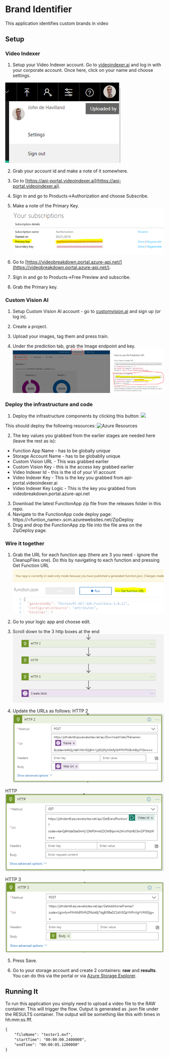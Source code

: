 # Brand Identifier

This application identifies custom brands in video

## Setup

### Video Indexer

1. Setup your Video Indexer account. Go to [videoindexer.ai](https://videoindexer.ai) and log in with your corporate account. Once here, click on your name and choose settings.

![VI settings](images/vi-settings.png)

2. Grab your account id and make a note of it somewhere.

3. Go to [https://api-portal.videoindexer.ai](https://api-portal.videoindexer.ai). 

4. Sign in and go to Products->Authorization and choose Subscribe.

5. Make a note of the Primary Key.
![VI key](images/vi-api-key.png)

6. Go to [https://videobreakdown.portal.azure-api.net/](https://videobreakdown.portal.azure-api.net/).

7. Sign in and go to Products->Free Preview and subscribe.

8. Grab the Primary key.

### Custom Vision AI

1. Setup Custom Vision AI account - go to [customvision.ai](https://customvision.ai) and sign up (or log in).

2. Create a project.

3. Upload your images, tag them and press train.

4. Under the prediction tab, grab the Image endpoint and key.
![Custom AI key](images/custom-key.png)

### Deploy the infrastructure and code

1. Deploy the infrastructure components by clicking this button:
    <a href="https://ms.portal.azure.com/#create/Microsoft.Template/uri/https%3A%2F%2Fraw.githubusercontent.com%2Fswgriffith%2FBrandIdentifier%2Fmaster%2Fazure-deploy.json" target="_blank">
        <img src="http://azuredeploy.net/deploybutton.png"/>
    </a>

This should deploy the following resources:
![Azure Resources](images/resources.png)

2. The key values you grabbed from the earlier stages are needed here (leave the rest as is):
* Function App Name - has to be globally unique
* Storage Account Name - has to be globablly unique
* Custom Vision URL - This was grabbed earlier
* Custom Vision Key - this is the access key grabbed earlier
* Video Indexer Id - this is the id of your VI account
* Video Indexer Key - This is the key you grabbed from api-portal.videoindexer.ai
* Video Indexer Key Logic - This is the key you grabbed from videobreakdown.portal.azure-api.net

3. Download the latest FunctionApp zip file from the releases folder in this repo.
6. Navigate to the FunctionApp code deploy page: https://<funtion_name>.scm.azurewebsites.net/ZipDeploy
7. Drag and drop the FunctionApp zip file into the file area on the ZipDeploy page.

### Wire it together

1. Grab the URL for each function app (there are 3 you need - ignore the CleanupFiles one). Do this by navigating to each function and pressing Get Function URL
![Get Function URL](images/get-function.png)

2. Go to your logic app and choose edit.

3. Scroll down to the 3 http boxes at the end
![Logic App HTTP](images/logic-http.png)

4. Update the URLs as follows:
HTTP 2
![http2](images/http2.png)

HTTP
![http](images/http.png)

HTTP 3
![http3](images/http3.png)

5. Press Save.

6. Go to your storage account and create 2 containers: **raw** and **results**. You can do this via the portal or via [Azure Storage Explorer](https://storageexplorer.com).

## Running It

To run this application you simply need to upload a video file to the RAW container. This will trigger the flow. Output is generated as .json file under the RESULTS container. The output will be something like this with times in hh:mm:ss.fff.

```
{
    "fileName": "tester1.mxf",
    "startTime": "00:00:00.2400000",
    "endTime": "00:00:05.1200000"
}
```
